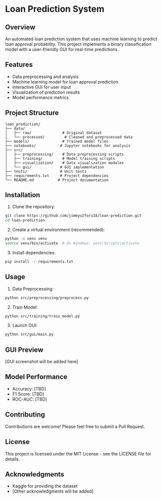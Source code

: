 # Loan Prediction System

## Overview
An automated loan prediction system that uses machine learning to predict loan approval probability. This project implements a binary classification model with a user-friendly GUI for real-time predictions.

## Features
- Data preprocessing and analysis
- Machine learning model for loan approval prediction
- Interactive GUI for user input
- Visualization of prediction results
- Model performance metrics

## Project Structure
```
loan_prediction/
├── data/
│   ├── raw/              # Original dataset
│   └── processed/         # Cleaned and preprocessed data
├── models/               # Trained model files
├── notebooks/           # Jupyter notebooks for analysis
├── src/
│   ├── preprocessing/    # Data preprocessing scripts
│   ├── training/         # Model training scripts
│   ├── visualization/    # Data visualization modules
│   └── gui/             # GUI implementation
├── tests/               # Unit tests
├── requirements.txt     # Project dependencies
└── README.md           # Project documentation
```

## Installation

1. Clone the repository:
```bash
git clone https://github.com/jimmyu2foru18/loan-prediction.git
cd loan-prediction
```

2. Create a virtual environment (recommended):
```bash
python -m venv venv
source venv/bin/activate  # On Windows: venv\Scripts\activate
```

3. Install dependencies:
```bash
pip install -r requirements.txt
```

## Usage

1. Data Preprocessing:
```bash
python src/preprocessing/preprocess.py
```

2. Train Model:
```bash
python src/training/train_model.py
```

3. Launch GUI:
```bash
python src/gui/main.py
```

## GUI Preview
[GUI screenshot will be added here]

## Model Performance
- Accuracy: [TBD]
- F1 Score: [TBD]
- ROC-AUC: [TBD]

## Contributing
Contributions are welcome! Please feel free to submit a Pull Request.

## License
This project is licensed under the MIT License - see the LICENSE file for details.

## Acknowledgments
- Kaggle for providing the dataset
- [Other acknowledgments will be added]
